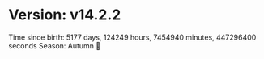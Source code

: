 # Version: v14.2.2
Time since birth: 5177 days, 124249 hours, 7454940 minutes, 447296400 seconds
Season: Autumn 🍁
